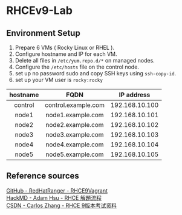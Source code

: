 # RHCEv9-Lab 

## Environment Setup

1. Prepare 6 VMs ( Rocky Linux or RHEL ).
2. Configure hostname and IP for each VM.
3. Delete all files in `/etc/yum.repo.d/*` on managed nodes.
4. Configure the `/etc/hosts` file on the control node.
5. set up no password sudo and copy SSH keys using `ssh-copy-id`.
6. set up your VM user is `rocky:rocky`

| hostname |        FQDN         |   IP address   |
|:--------:|:-------------------:|:--------------:|
| control  | control.example.com | 192.168.10.100 |
|  node1   |  node1.example.com  | 192.168.10.101 |
|  node2   |  node2.example.com  | 192.168.10.102 |
|  node3   |  node3.example.com  | 192.168.10.103 |
|  node4   |  node4.example.com  | 192.168.10.104 |
|  node5   |  node5.example.com  | 192.168.10.105 |

## Reference sources

[GitHub - RedHatRanger - RHCE9Vagrant](https://github.com/RedHatRanger/RHCE9Vagrant)  
[HackMD - Adam Hsu - RHCE 解題流程](https://hackmd.io/@adam44/rhce)  
[CSDN - Carlos Zhang - RHCE 9版本考试资料 ](https://blog.csdn.net/weixin_45603370/article/details/135032460)